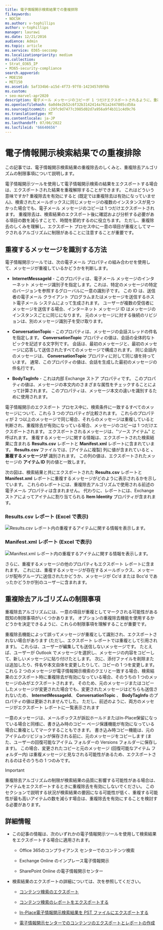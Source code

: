 ```yaml
---
title: 電子情報開示検索結果での重複排除
f1.keywords:
- NOCSH
ms.author: v-tophillips
author: v-tophillips
manager: laurawi
ms.date: 12/21/2016
audience: Admin
ms.topic: article
ms.service: O365-seccomp
ms.localizationpriority: medium
ms.collection:
- Strat_O365_IP
- M365-security-compliance
search.appverid:
- MOE150
- MET150
ms.assetid: 5af334b6-a15d-4f73-97f8-1423457d9f6b
ms.custom:
- seo-marvel-apr2020
description: 電子メール メッセージのコピーが 1 つだけエクスポートされるように、重複する電子情報開示検索結果を削除する方法について説明します。
ms.openlocfilehash: 6a0d4e2b52c6f32b3142414a761a2447805cd58a
ms.sourcegitcommit: c29fc9d7477c3985d02d7a956a9f4b311c4d9c76
ms.translationtype: MT
ms.contentlocale: ja-JP
ms.lasthandoff: 07/06/2022
ms.locfileid: "66640656"
---
```

# <a name="de-duplication-in-ediscovery-search-results"></a>電子情報開示検索結果での重複排除

この記事では、電子情報開示検索結果の重複除去のしくみと、重複除去アルゴリズムの制限事項について説明します。
  
電子情報開示ツールを使用して電子情報開示検索の結果をエクスポートする場合は、エクスポートされた結果を重複解除することができます。 これはどういう意味ですか? 重複除去を有効にすると (既定では重複除去は有効になっていません)、検索されたメールボックスに同じメッセージの複数のインスタンスが見つかった場合でも、電子メール メッセージのコピーは 1 つだけエクスポートされます。 重複除去は、検索結果のエクスポート後に確認および分析する必要がある項目の数を減らすことで、時間を節約するのに役立ちます。 ただし、重複除去のしくみを理解し、エクスポート プロセス中に一意の項目が重複としてマークされるアルゴリズムに制限があることに注意することが重要です。
  
## <a name="how-duplicate-messages-are-identified"></a>重複するメッセージを識別する方法

電子情報開示ツールでは、次の電子メール プロパティの組み合わせを使用して、メッセージが重複しているかどうかを判断します。
  
- **InternetMessageId** - このプロパティは、電子メール メッセージのインターネット メッセージ識別子を指定します。これは、特定のメッセージの特定のバージョンを参照するグローバルに一意の識別子です。 この ID は、送信者の電子メール クライアント プログラムまたはメッセージを送信するホスト電子メール システムによって生成されます。 ユーザーが複数の受信者にメッセージを送信する場合、インターネット メッセージ ID はメッセージのインスタンスごとに同じになります。 元のメッセージに対する後続のリビジョンは、別のメッセージ識別子を受け取ります。 

- **ConversationTopic** - このプロパティは、メッセージの会話スレッドの件名を指定します。 **ConversationTopic** プロパティの値は、会話の全体的なトピックを記述する文字列です。 会話は、最初のメッセージと、最初のメッセージに応答して送信されたすべてのメッセージで構成されます。 同じ会話内のメッセージは、 **ConversationTopic** プロパティに対して同じ値を持っています。 通常、このプロパティの値は、会話を生成した最初のメッセージの件名行です。 

- **BodyTagInfo** - これは内部 Exchange ストア プロパティです。 このプロパティの値は、メッセージの本文内のさまざまな属性をチェックすることによって計算されます。 このプロパティは、メッセージ本文の違いを識別するために使用されます。 

電子情報開示のエクスポート プロセス中に、検索条件に一致するすべてのメッセージについて、これら 3 つのプロパティが比較されます。 これらのプロパティが 2 つ以上のメッセージで同じ場合、それらのメッセージは重複していると判断され、重複除去が有効になっている場合、メッセージのコピーは 1 つだけエクスポートされます。 エクスポートされるメッセージは、"ソース アイテム" と呼ばれます。 重複するメッセージに関する情報は、エクスポートされた検索結果に含まれる **Results.csv** レポートと **Manifest.xml** レポートに含まれています。 **Results.csv** ファイルでは、[アイテムに複製] 列に値が含まれていると **、重複するメッセージが** 識別されます。 この列の値は、エクスポートされたメッセージの **アイテム ID** 列の値と一致します。 
  
次の図は、検索結果と共にエクスポートされた **Results.csv** レポートと **Manifest.xml** レポートに重複するメッセージがどのように表示されるかを示しています。 これらのレポートには、重複除去アルゴリズムで使用される前述の電子メール プロパティは含まれません。 代わりに、レポートには、Exchange ストアによってアイテムに割り当てられる **Item Identity** プロパティが含まれます。 
  
 ### <a name="resultscsv-report-viewed-in-excel"></a>Results.csv レポート (Excel で表示)
  
![Results.csv レポート内の重複するアイテムに関する情報を表示します。](../media/e3d64004-3b91-4cba-b6f3-934b46cbdcdb.png)
  
 ### <a name="manifestxml-report-viewed-in-excel"></a>Manifest.xml レポート (Excel で表示)
  
![Manifest.xml レポート内の重複するアイテムに関する情報を表示します。](../media/69aa4786-9883-46ff-bcae-b35e0daf4a6d.png)
  
さらに、重複するメッセージの他のプロパティもエクスポート レポートに含まれます。 これには、重複するメッセージが存在するメールボックス、メッセージが配布グループに送信されたかどうか、メッセージが Cc'd または Bcc'd であったかどうかが別のユーザーに含まれます。
  
## <a name="limitations-of-the-de-duplication-algorithm"></a>重複除去アルゴリズムの制限事項

重複除去アルゴリズムには、一意の項目が重複としてマークされる可能性がある既知の制限事項がいくつかあります。 オプションの重複除去機能を使用するかどうかを決定できるように、これらの制限事項を理解することが重要です。
  
重複除去機能によって誤ってメッセージが重複として識別され、エクスポートされない場合があります (ただし、エクスポート レポートでは重複として引用されます)。 これらは、ユーザーが編集しても送信しないメッセージです。 たとえば、ユーザーが Outlook でメッセージを選択し、メッセージの内容をコピーして、新しいメッセージに貼り付けたとします。 次に、添付ファイルを削除または追加したり、件名や本文自体を変更したりして、コピーの 1 つを変更します。 これら 2 つのメッセージが電子情報開示検索のクエリと一致する場合、検索結果のエクスポート時に重複除去が有効になっている場合、そのうちの 1 つのメッセージのみがエクスポートされます。 そのため、元のメッセージまたはコピーしたメッセージが変更された場合でも、変更されたメッセージはどちらも送信されないため、 **InternetMessageId**、 **ConversationTopic** 、 **BodyTagInfo** のプロパティの値は更新されませんでした。 ただし、前述のように、両方のメッセージがエクスポート レポートに一覧表示されます 
  
一意のメッセージは、メールボックスが訴訟ホールドまたはIn-Place保留になっている場合と同様に、書き込み時のコピー ページ保護機能が有効になっている場合に重複としてマークすることもできます。 書き込み時コピー機能は、元のアイテムのリビジョンが保存される前に、元のメッセージをコピーします (また、ユーザーの回復可能なアイテム フォルダーの Versions フォルダーに保存します)。 この場合、変更されたコピーと元のメッセージ (回復可能なアイテム フォルダー内) は重複メッセージと見なされる可能性があるため、エクスポートされるのはそのうちの 1 つのみです。
  
> [!IMPORTANT]
> 重複除去アルゴリズムの制限が検索結果の品質に影響する可能性がある場合は、アイテムをエクスポートするときに重複除去を有効にしないでください。 このセクションで説明する状況が検索結果の要因になる可能性が低く、重複する可能性が最も高いアイテムの数を減らす場合は、重複除去を有効にすることを検討する必要があります。 
  
## <a name="more-information"></a>詳細情報

- この記事の情報は、次のいずれかの電子情報開示ツールを使用して検索結果をエクスポートする場合に適用されます。

  - Office 365のコンプライアンス センターでのコンテンツ検索

  - Exchange Online のインプレース電子情報開示

  - SharePoint Online の電子情報開示センター

- 検索結果のエクスポートの詳細については、次を参照してください。

  - [コンテンツ検索のエクスポート](export-search-results.md)

  - [コンテンツ検索のレポートをエクスポートする](export-a-content-search-report.md)

  - [In-Place電子情報開示検索結果を PST ファイルにエクスポートする](/exchange/security-and-compliance/in-place-ediscovery/export-search-results)

  - [電子情報開示センターでのコンテンツのエクスポートとレポートの作成](/SharePoint/governance/export-content-and-create-reports-in-the-ediscovery-center)

